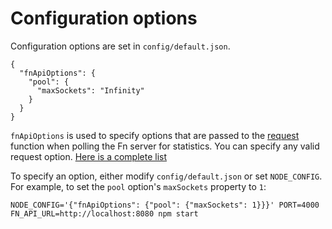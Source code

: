 # Configuration options

Configuration options are set in `config/default.json`. 

```
{
  "fnApiOptions": {
    "pool": {
      "maxSockets": "Infinity"
    }
  }
}
```

`fnApiOptions` is used to specify options that are passed to the [request](https://www.npmjs.com/package/request) function when polling the Fn server for statistics. You can specify any valid request option. [Here is a complete list](https://www.npmjs.com/package/request#requestoptions-callback)

To specify an option, either modify `config/default.json` or set `NODE_CONFIG`. For example, to set the `pool` option's `maxSockets` property to `1`:
```
NODE_CONFIG='{"fnApiOptions": {"pool": {"maxSockets": 1}}}' PORT=4000 FN_API_URL=http://localhost:8080 npm start
```
